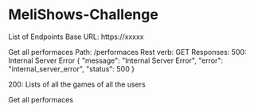 # MeliShows-Challenge

List of Endpoints
Base URL: https://xxxxx

Get all performaces
Path: /performaces
Rest verb: GET
Responses:
500: Internal Server Error
{
  "message": "Internal Server Error",
  "error": "internal_server_error",
  "status": 500
}

200: Lists of all the games of all the users

Get all performaces
